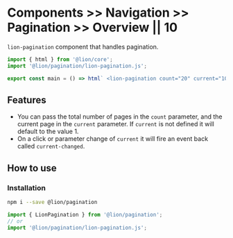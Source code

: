 # Components >> Navigation >> Pagination >> Overview || 10

`lion-pagination` component that handles pagination.

```js script
import { html } from '@lion/core';
import '@lion/pagination/lion-pagination.js';
```

```js preview-story
export const main = () => html` <lion-pagination count="20" current="10"></lion-pagination> `;
```

## Features

- You can pass the total number of pages in the `count` parameter, and the current page in the `current` parameter. If `current` is not defined it will default to the value 1.
- On a click or parameter change of `current` it will fire an event back called `current-changed`.

## How to use

### Installation

```bash
npm i --save @lion/pagination
```

```js
import { LionPagination } from '@lion/pagination';
// or
import '@lion/pagination/lion-pagination.js';
```
